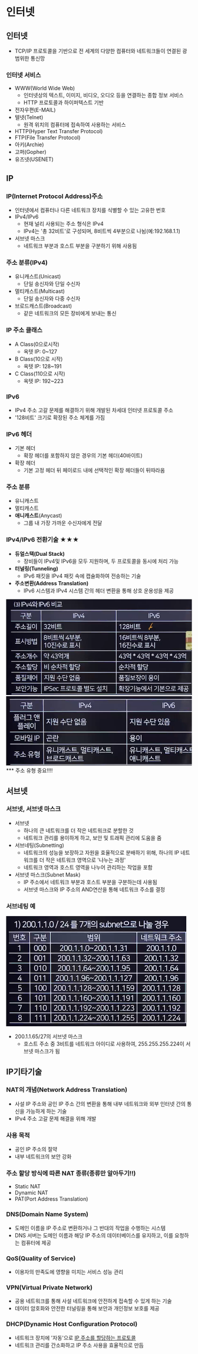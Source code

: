 # 인터넷
## 인터넷
- TCP/IP 프로토콜을 기반으로 전 세계의 다양한 컴퓨터와 네트워크들이 연결된 광범위한 통신망
### 인터넷 서비스
- WWW(World Wide Web)
  - 인터넷상의 텍스트, 이미지, 비디오, 오디오 등을 연결하는 종합 정보 서비스
  - HTTP 프로토콜과 하이퍼텍스트 기반
- 전자우편(E-MAIL)
- 텔넷(Telnet)
  - 원격 위치의 컴퓨터에 접속하여 사용하는 서비스
- HTTP(Hyper Text Transfer Protocol)
- FTP(File Transfer Protocol)
- 아키(Archie)
- 고퍼(Gopher)
- 유즈넷(USENET)

## IP
### IP(Internet Protocol Address)주소
- 인터넷에서 컴퓨터나 다른 네트워크 장치를 식별할 수 있는 고유한 번호 
- IPv4/IPv6
  - 현재 널리 사용되는 주소 형식은 IPv4
  - IPv4는 '총 32비트'로 구성되며, 8비트씩 4부분으로 나뉨(예:192.168.1.1)
- 서브넷 마스크
  - 네트워크 부분과 호스트 부분을 구분하기 위해 사용됨
### 주소 분류(IPv4)
- 유니캐스트(Unicast)
  - 단일 송신자와 단일 수신자
- 멀티캐스트(Multicast)
  - 단일 송신자와 다중 수신자
- 브로드캐스트(Broadcast)
  - 같은 네트워크의 모든 장비에게 보내는 통신

### IP 주소 클래스
- A Class(0으로시작)
  - 옥텟 IP: 0~127
- B Class(10으로 시작)
  - 옥텟 IP: 128~191
- C Class(110으로 시작)
  - 옥텟 IP: 192~223

### IPv6
- IPv4 주소 고갈 문제를 해결하기 위해 개발된 차세대 인터넷 프로토콜 주소
- '128비트' 크기로 확장된 주소 체계를 가짐

### IPv6 헤더
- 기본 헤더
  - 확장 헤더를 포함하지 않은 경우의 기본 헤더(40바이트)
- 확장 헤더
  - 기본 고정 헤더 뒤 페이로드 내에 선택적인 확장 헤더들이 뒤따라옴

### 주소 분류
- 유니캐스트
- 멀티캐스트
- **애니캐스트**(Anycast)
  - 그룹 내 가장 가까운 수신자에게 전달

### IPv4/IPv6 전환기술 ★★★
- **듀얼스택(Dual Stack)**
  - 장비들이 IPv4및 IPv6을 모두 지원하며, 두 프로토콜을 동시에 처리 가능
- **터널링(Tunneling)**
  - IPv6 패킷을 IPv4 패킷 속에 캡슐화하여 전송하는 기술
- **주소변환(Address Translation)**
  - IPv6 시스템과 IPv4 시스템 간의 헤더 변환을 통해 상호 운용성을 제공

![img](../Img/비교.png)
![img](../Img/비교2.png)
*** 주소 유형 중요!!!!

## 서브넷
### 서브넷, 서브넷 마스크
- 서브넷
  - 하나의 큰 네트워크를 더 작은 네트워크로 분할한 것
  - 네트워크 관리를 용이하게 하고, 보안 및 트래픽 관리에 도움을 줌
- 서브네팅(Subnetting)
  - 네트워크의 성능을 보장하고 자원을 효율적으로 분배하기 위해, 하나의 IP 네트워크를 더 작은 네트워크 영역으로 '나누는 과정'
  - 네트워크 영역과 호스트 영역을 나누어 관리하는 작업을 포함
- 서브넷 마스크(Subnet Mask)
  - IP 주소에서 네트워크 부분과 호스트 부분을 구분하는데 사용됨
  - 서브넷 마스크와 IP 주소의 AND연산을 통해 네트워크 주소를 결정

### 서브네팅 예
![img](../Img/서브네팅.png)

- 200.1.1.65/27의 서브넷 마스크
  - 호스트 주소 중 3비트를 네트워크 아이디로 사용하여, 255.255.255.224이 서브넷 마스크가 됨

## IP기타기술
### NAT의 개념(Network Address Translation)
- 사설 IP 주소와 공인 IP 주소 간의 변환을 통해 내부 네트워크와 외부 인터넷 간의 통신을 가능하게 하는 기술
- IPv4 주소 고갈 문제 해결을 위해 개발

### 사용 목적
- 공인 IP 주소의 절약
- 내부 네트워크의 보안 강화

### 주소 할당 방식에 따른 NAT 종류(종류만 알아두기!!)
- Static NAT
- Dynamic NAT
- PAT(Port Address Translation)

### DNS(Domain Name System)
- 도메인 이름을 IP 주소로 변환하거나 그 반대의 작업을 수행하는 시스템
- DNS 서버는 도메인 이름과 해당 IP 주소의 데이터베이스를 유지하고, 이를 요청하는 컴퓨터에 제공

### QoS(Quality of Service)
- 이용자의 만족도에 영향을 미치는 서비스 성능 관리

### **VPN**(Virtual Private Network)
- 공용 네트워크를 통해 사설 네트워크에 안전하게 접속할 수 있게 하는 기술
- 데이터 암호화와 안전한 터널링을 통해 보안과 개인정보 보호를 제공

### DHCP(Dynamic Host Configuration Protocol)
- 네트워크 장치에 '자동'으로 <u>IP 주소를 할당하는 프로토콜</u>
- 네트워크 관리를 간소화하고 IP 주소 사용을 효율적으로 만듬

